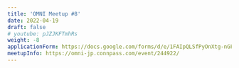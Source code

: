 ```yaml
---
title: 'OMNI Meetup #8'
date: 2022-04-19
draft: false
# youtube: pJZJKFTmhRs
weight: -8
applicationForm: https://docs.google.com/forms/d/e/1FAIpQLSfPyOnXtg-nGFLD7H0tIMLD2J00URC0J9-IlwVmhCu_qU48hw/viewform
meetupInfo: https://omni-jp.connpass.com/event/244922/
---
```

